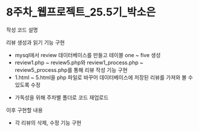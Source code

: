 # 8주차_웹프로젝트_25.5기_박소은
작성 코드 설명

리뷰 생성과 읽기 기능 구현
- mysql에서 review 데이터베이스를 만들고 테이블 one ~ five 생성
- review1.php ~ review5.php와 review1_process.php ~ review5_process.php를 통해 리뷰 작성 기능 구현
- 1.html ~ 5.html을 php 파일로 바꾸어 데이터베이스에 저장된 리뷰를 가져와 볼 수 있도록 수정
+ 가독성을 위해 주차별 폴더로 코드 재업로드

이후 구현할 내용
- 각 리뷰의 삭제, 수정 기능 구현
